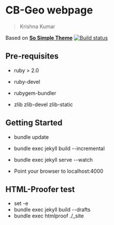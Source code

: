 # CB-Geo webpage
> Krishna Kumar

Based on [**So Simple Theme**](http://mmistakes.github.io/minimal-mistakes/)
[![Build status](https://api.travis-ci.org/cb-geo/cb-geo.github.io.svg)](https://travis-ci.org/cb-geo/cb-geo.github.io/builds)

## Pre-requisites

* ruby > 2.0

* ruby-devel

* rubygem-bundler

* zlib zlib-devel zlib-static

## Getting Started

* bundle update

* bundle exec jekyll build --incremental

* bundle exec jekyll serve --watch

* Point your browser to localhost:4000

## HTML-Proofer test
  - set -e
  - bundle exec jekyll build --drafts
  - bundle exec htmlproof ./_site
